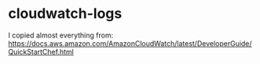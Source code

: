 # cloudwatch-logs

I copied almost everything from: <https://docs.aws.amazon.com/AmazonCloudWatch/latest/DeveloperGuide/QuickStartChef.html>
